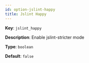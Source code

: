```yaml
---
id: option-jslint-happy
title: Jslint Happy
---
```

**Key**: `jslint_happy`

**Description**: Enable jslint-stricter mode

**Type**: `boolean`

**Default**: `false`

